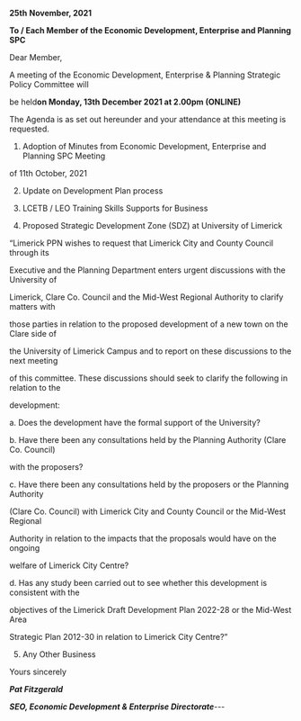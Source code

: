 **25th** **November, 2021**

**To / Each Member of the Economic Development, Enterprise and Planning SPC**

Dear Member,

A meeting of the Economic Development, Enterprise & Planning Strategic Policy Committee will

be held**on Monday, 13th** **December 2021 at 2.00pm (ONLINE)**

The Agenda is as set out hereunder and your attendance at this meeting is requested.

1. Adoption of Minutes from Economic Development, Enterprise and Planning SPC Meeting

of 11th October, 2021

2. Update on Development Plan process

3. LCETB / LEO Training Skills Supports for Business

4. Proposed Strategic Development Zone (SDZ) at University of Limerick

“Limerick PPN wishes to request that Limerick City and County Council through its

Executive and the Planning Department enters urgent discussions with the University of

Limerick, Clare Co. Council and the Mid-West Regional Authority to clarify matters with

those parties in relation to the proposed development of a new town on the Clare side of

the University of Limerick Campus and to report on these discussions to the next meeting

of this committee. These discussions should seek to clarify the following in relation to the

development:

a. Does the development have the formal support of the University?

b. Have there been any consultations held by the Planning Authority (Clare Co. Council)

with the proposers?

c. Have there been any consultations held by the proposers or the Planning Authority

(Clare Co. Council) with Limerick City and County Council or the Mid-West Regional

Authority in relation to the impacts that the proposals would have on the ongoing

welfare of Limerick City Centre?

d. Has any study been carried out to see whether this development is consistent with the

objectives of the Limerick Draft Development Plan 2022-28 or the Mid-West Area

Strategic Plan 2012-30 in relation to Limerick City Centre?”

5. Any Other Business

Yours sincerely

***Pat Fitzgerald***

***SEO, Economic Development & Enterprise Directorate***---
